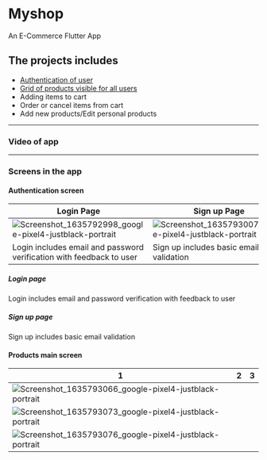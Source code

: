 # Myshop

An E-Commerce Flutter App

## The projects includes

* [Authentication of user](#authentication-screen) 
* [Grid of products visible for all users](#products-main-screen)
* Adding items to cart
* Order or cancel items from cart
* Add new products/Edit personal products
___________
### Video of app


___________
### Screens in the app

#### Authentication screen

|Login Page|Sign up Page|
|--------|---------|
|![Screenshot_1635792998_google-pixel4-justblack-portrait](https://user-images.githubusercontent.com/22998093/139734136-04244eea-5aa7-4f3e-ac6d-ce5b30b74cb0.png)|![Screenshot_1635793007_google-pixel4-justblack-portrait](https://user-images.githubusercontent.com/22998093/139734170-c839684f-b730-4cf9-bf99-b9e3295d1896.png)|
|Login includes email and password verification with feedback to user|Sign up includes basic email validation|

##### Login page
Login includes email and password verification with feedback to user

##### Sign up page
Sign up includes basic email validation

#### Products main screen

|1|2|3|
|--------|---------|---------|
|![Screenshot_1635793066_google-pixel4-justblack-portrait](https://user-images.githubusercontent.com/22998093/139742698-037de69e-739d-4f06-a641-09fc10c00557.png)|
![Screenshot_1635793073_google-pixel4-justblack-portrait](https://user-images.githubusercontent.com/22998093/139742765-3648475e-50b6-4d2c-b4a0-7d0a1cd43358.png)|
![Screenshot_1635793076_google-pixel4-justblack-portrait](https://user-images.githubusercontent.com/22998093/139742860-bd0b9d68-1e4f-4d43-ad8e-084a83c3e0b3.png)|
